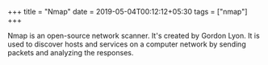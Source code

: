 +++
title = "Nmap"
date = 2019-05-04T00:12:12+05:30
tags = ["nmap"]
+++

Nmap is an open-source network scanner. It's created by Gordon Lyon. It is used to discover hosts and services on a computer network by sending packets and analyzing the responses.